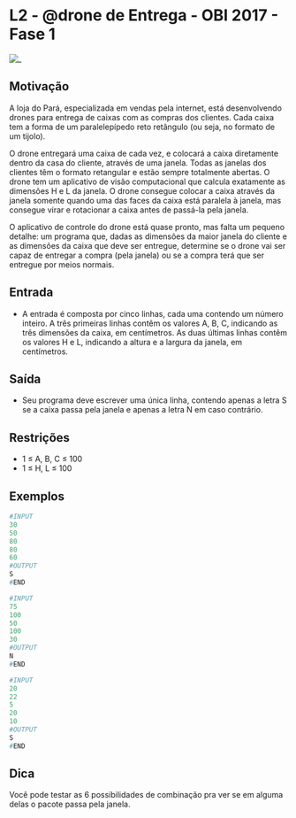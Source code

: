 # L2 - @drone de Entrega - OBI 2017 - Fase 1

![_](cover.jpg)

## Motivação

A loja do Pará, especializada em vendas pela internet, está desenvolvendo drones para entrega de caixas com as compras dos clientes. Cada caixa tem a forma de um paralelepípedo reto retângulo (ou seja, no formato de um tijolo).

O drone entregará uma caixa de cada vez, e colocará a caixa diretamente dentro da casa do cliente, através de uma janela. Todas as janelas dos clientes têm o formato retangular e estão sempre totalmente abertas. O drone tem um aplicativo de visão computacional que calcula exatamente as dimensões H e L da janela. O drone consegue colocar a caixa através da janela somente quando uma das faces da caixa está paralela à janela, mas consegue virar e rotacionar a caixa antes de passá-la pela janela.

O aplicativo de controle do drone está quase pronto, mas falta um pequeno detalhe: um programa que, dadas as dimensões da maior janela do cliente e as dimensões da caixa que deve ser entregue, determine se o drone vai ser capaz de entregar a compra (pela janela) ou se a compra terá que ser entregue por meios normais.

## Entrada

- A entrada é composta por cinco linhas, cada uma contendo um número inteiro. A três primeiras linhas contêm os valores A, B, C, indicando as três dimensões da caixa, em centímetros. As duas últimas linhas contêm os valores H e L, indicando a altura e a largura da janela, em centímetros.

## Saída

- Seu programa deve escrever uma única linha, contendo apenas a letra S se a caixa passa pela janela e apenas a letra N em caso contrário.

## Restrições

- 1 ≤ A, B, C ≤ 100
- 1 ≤ H, L ≤ 100

## Exemplos

``` py
#INPUT
30
50
80
80
60
#OUTPUT
S
#END

#INPUT
75
100
50
100
30
#OUTPUT
N
#END

#INPUT
20
22
5
20
10
#OUTPUT
S
#END

```

## Dica

Você pode testar as 6 possibilidades de combinação pra ver se em alguma delas o pacote passa pela janela.
